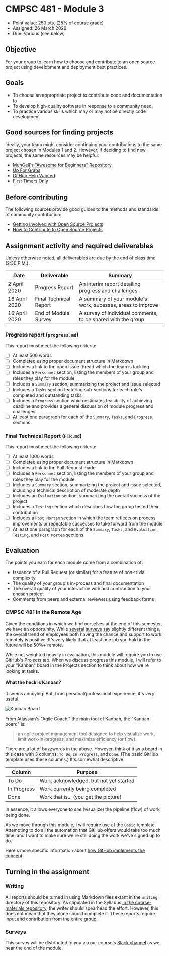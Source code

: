 # CMPSC 481 - Module 3

* Point value: 250 pts. (25% of course grade)
* Assigned: 26 March 2020
* Due: Various (see below)

## Objective

For your group to learn how to choose and contribute to an open source project using development and deployment best practices.

## Goals

* To choose an appropriate project to contribute code and documentation to
* To develop high-quality software in response to a community need
* To practice various skills which may or may not be directly code development

## Good sources for finding projects

Ideally, your team might consider continuing your contributions to the same project chosen in Modules 1 and 2. However, if deciding to find new projects, the same resources may be helpful:

* [MunGell's "Awesome for Beginners" Repository](https://github.com/MunGell/awesome-for-beginners)
* [Up For Grabs](https://up-for-grabs.net/)
* [GitHub Help Wanted](http://github-help-wanted.com/)
* [First Timers Only](https://www.firsttimersonly.com/)

## Before contributing

The following sources provide good guides to the methods and standards of community contribution:

* [Getting Involved with Open Source Projects](https://blog.teamtreehouse.com/getting-involved-open-source-projects)
* [How to Contribute to Open Source Projects](https://opensource.guide/how-to-contribute/)

## Assignment activity and required deliverables

Unless otherwise noted, all deliverables are due by the end of class time (2:30 P.M.).

| Date            | Deliverable           | Summary                                                     |
|-----------------|-----------------------|-------------------------------------------------------------|
| 2 April 2020    | Progress Report       | An interim report detailing progress and challenges         | 
| 16 April 2020   | Final Technical Report| A summary of your module's work, sucesses, areas to improve |
| 16 April 2020   | End of Module Survey  | A survey of individual comments, to be shared with the group|

### Progress report (`progress.md`)

This report must meet the following criteria:

- [ ] At least 500 words
- [ ] Completed using proper document structure in Markdown
- [ ] Includes a link to the open issue thread which the team is tackling
- [ ] Includes a `Personnel` section, listing the members of your group and roles they play for the module
- [ ] Includes a `Summary` section, summarizing the project and issue selected
- [ ] Includes a `Tasks` section featuring sub-sections for each role's completed and outstanding tasks
- [ ] Includes a `Progress` section which estimates feasibility of achieving deadline and provides a general discussion of module progress and challenges
- [ ] At least one paragraph for each of the `Summary`, `Tasks`, and `Progress` sections

### Final Technical Report (`FTR.md`)

This report must meet the following criteria:

- [ ] At least 1000 words
- [ ] Completed using proper document structure in Markdown
- [ ] Includes a link to the Pull Request made
- [ ] Includes a `Personnel` section, listing the members of your group and roles they play for the module
- [ ] Includes a `Summary` section, summarizing the project and issue selected, including a technical description of moderate depth
- [ ] Includes an `Evaluation` section, summarizing the overall success of the project
- [ ] Includes a `Testing` section which describes how the group tested their contribution
- [ ] Includes a `Post Mortem` section in which the team reflects on process improvements or repeatable successes to take forward from the module
- [ ] At least one paragraph for each of the `Summary`, `Tasks`, and `Evaluation`, `Testing`, and `Post Mortem` sections

## Evaluation

The points you earn for each module come from a combination of:

* Issuance of a Pull Request (or similar) for a feature of non-trivial complexity
* The quality of your group's in-process and final documentation
* The overall quality of your interaction with and contribution to your chosen project
* Comments from peers and external reviewers using feedback forms

### CMPSC 481 in the Remote Age

Given the conditions in which we find ourselves at the end of this semester, we have an opportunity. While [several](https://insights.stackoverflow.com/survey/2019#work-_-how-often-do-developers-work-remotely) [surveys](https://buffer.com/state-of-remote-work-2019) [say](https://www.flexjobs.com/blog/post/flexjobs-gwa-report-remote-growth/) slightly different things, the overall trend of employees both having the chance and support to work remotely is positive. It's very likely that at least one job you hold in the future will be 50%+ remote.

While not weighted heavily in evaluation, this module will require you to use GitHub's Projects tab. When we discuss progress this module, I will refer to your "Kanban" board in the Projects section to think about how we're looking at tasks.

#### What the heck is Kanban?

It seems annoying. But, from personal/professional experience, it's _very_ useful.

![Kanban Board](https://external-content.duckduckgo.com/iu/?u=https%3A%2F%2Fkanbanzone.com%2Fwp-content%2Fuploads%2F2018%2F01%2FKanban-Zone-simple-kanban-board.jpg&f=1&nofb=1)

From Atlassian's "Agile Coach," the main tool of Kanban, the "Kanban board" is:

> an agile project management tool designed to help visualize work, limit work-in-progress, and maximize efficiency (or flow).

There are a lot of buzzwords in the above. However, think of it as a board in this case with 3 columns: `To Do`, `In Progress`, and `Done`. (The basic GitHub template uses these columns.) It's somewhat descriptive:

| Column | Purpose |
|--------|---------|
| To Do  | Work acknowledged, but not yet started |
| In Progress | Work currently being completed |
| Done | Work that is... (you get the picture) |

In essence, it allows everyone _to see_ (visualize) the pipeline (flow) of work being done.

As we move through this module, I will require use of the `Basic` template. Attempting to do all the automation that GitHub offers would take too much time, and I want to make sure we're still doing the work we've signed up to do.

Here's more specific information about [how GitHub implements the concept](https://help.github.com/en/github/managing-your-work-on-github/about-project-boards).

## Turning in the assignment

### Writing

All reports should be turned in using Markdown files extant in the `writing` directory of this repository. As stipulated in the Syllabus [in the course-materials repository](https://github.com/allegheny-college-cmpsc-481-spring-2020/course-materials), the writer should spearhead the effort. However, this does not mean that they alone should complete it. These reports require input and contribution from the entire group.

### Surveys

This survey will be distributed to you via our course's [Slack channel](http://cmpsc-481-sp-2020.slack.com) as we near the end of the module.
